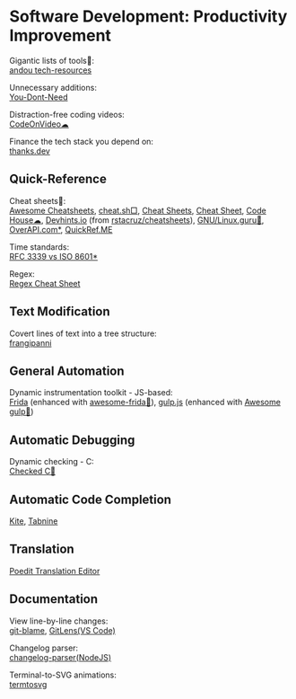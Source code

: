 # Software Development: Productivity Improvement

Gigantic lists of tools💩:  
[andou tech-resources](https://andou.github.io/tech-resources/)

Unnecessary additions:  
[You-Dont-Need](https://github.com/you-dont-need/You-Dont-Need)

Distraction-free coding videos:  
[CodeOnVideo☁](https://codeonvideo.com/)

Finance the tech stack you depend on:  
[thanks.dev](https://thanks.dev/)

## Quick-Reference

Cheat sheets💩:  
[Awesome Cheatsheets](https://lecoupa.github.io/awesome-cheatsheets/),
[cheat.sh□](https://cheat.sh/),
[Cheat Sheets](https://lzone.de/cheat-sheet.html),
[Cheat Sheet](https://www.cheat-sheets.org/),
[Code House☁](https://codehouse.vercel.app/),
[Devhints.io](https://devhints.io/) (from [rstacruz/cheatsheets](https://github.com/rstacruz/cheatsheets)),
[GNU/Linux.guru🐧](https://gnulinux.guru/),
[OverAPI.com*](http://overapi.com/),
[QuickRef.ME](https://quickref.me/)

Time standards:  
[RFC 3339 vs ISO 8601*](https://ijmacd.github.io/rfc3339-iso8601/)

Regex:  
[Regex Cheat Sheet](https://www.rexegg.com/regex-quickstart.html)

## Text Modification

Covert lines of text into a tree structure:  
[frangipanni](https://github.com/birchb1024/frangipanni)

## General Automation

Dynamic instrumentation toolkit - JS-based:  
[Frida](https://frida.re/) (enhanced with [awesome-frida💩](https://github.com/dweinstein/awesome-frida)),
[gulp.js](https://gulpjs.com/) (enhanced with [Awesome gulp💩](https://alferov.github.io/awesome-gulp/))

## Automatic Debugging

Dynamic checking - C:  
[Checked C🧛](https://github.com/Microsoft/checkedc)

## Automatic Code Completion

[Kite](https://www.kite.com/),
[Tabnine](https://www.tabnine.com/)

## Translation

[Poedit Translation Editor](https://poedit.net/)

## Documentation

View line-by-line changes:  
[git-blame](https://www.git-scm.com/docs/git-blame),
[GitLens(VS Code)](https://gitlens.amod.io/)

Changelog parser:  
[changelog-parser(NodeJS)](https://github.com/hypermodules/changelog-parser)

Terminal-to-SVG animations:  
[termtosvg](https://nbedos.github.io/termtosvg/)
